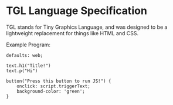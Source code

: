 # TGL Language Specification

TGL stands for Tiny Graphics Language, and was designed to be a lightweight replacement for things like HTML and CSS.

Example Program:

```tgl
defaults: web;

text.h1("Title!")
text.p("Hi")

button("Press this button to run JS!") {
    onclick: script.triggerText;
    background-color: 'green';
}
```
